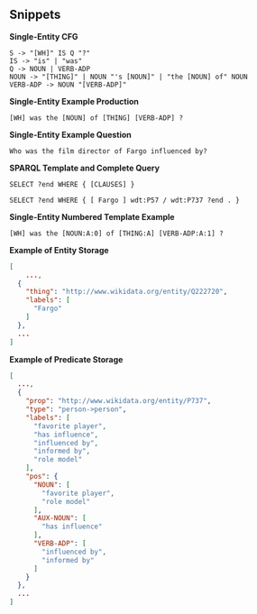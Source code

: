 ## Snippets

**Single-Entity CFG**

```plaintext
S -> "[WH]" IS Q "?"
IS -> "is" | "was"
Q -> NOUN | VERB-ADP
NOUN -> "[THING]" | NOUN "'s [NOUN]" | "the [NOUN] of" NOUN
VERB-ADP -> NOUN "[VERB-ADP]"
```

**Single-Entity Example Production**

`[WH] was the [NOUN] of [THING] [VERB-ADP] ?`

**Single-Entity Example Question**

`Who was the film director of Fargo influenced by?`

**SPARQL Template and Complete Query** 

`SELECT ?end WHERE { [CLAUSES] }`

`SELECT ?end WHERE { [ Fargo ] wdt:P57 / wdt:P737 ?end . }`



**Single-Entity Numbered Template Example**

`[WH] was the [NOUN:A:0] of [THING:A] [VERB-ADP:A:1] ?`



**Example of Entity Storage**

```json
[
	...,
  {
    "thing": "http://www.wikidata.org/entity/Q222720",
    "labels": [
      "Fargo"
    ]
  },
  ...
]
```



**Example of Predicate Storage**

```json
[
  ...,
  {
    "prop": "http://www.wikidata.org/entity/P737",
    "type": "person->person",
    "labels": [
      "favorite player",
      "has influence",
      "influenced by",
      "informed by",
      "role model"
    ],
    "pos": {
      "NOUN": [
        "favorite player",
        "role model"
      ],
      "AUX-NOUN": [
        "has influence"
      ],
      "VERB-ADP": [
        "influenced by",
        "informed by"
      ]
    }
  },
  ...
]
```

